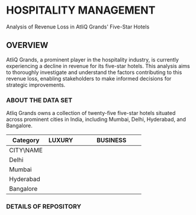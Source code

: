 # HOSPITALITY MANAGEMENT

Analysis of Revenue Loss in AtliQ Grands' Five-Star Hotels

## OVERVIEW
AtliQ Grands, a prominent player in the hospitality industry, is currently experiencing a decline in revenue for its five-star hotels. This analysis aims to thoroughly investigate and understand the factors contributing to this revenue loss, enabling stakeholders to make informed decisions for strategic improvements.

### ABOUT THE DATA SET
Atliq Grands owns a collection of twenty-five five-star hotels situated across prominent cities in India, including Mumbai, Delhi, Hyderabad, and Bangalore.

| Category | LUXURY   |           |           |           | BUSINESS|           |           |
|----------|----------|-----------|-----------|-----------|--------|-----------|-----------|
| CITY\NAME|          |           |           |           |        |           |           |
| Delhi    |          |           |           |           |        |           |           |
| Mumbai   |          |           |           |           |        |           |           |
| Hyderabad|          |           |           |           |        |           |           |
| Bangalore|          |           |           |           |        |           |           |

### DETAILS OF REPOSITORY
